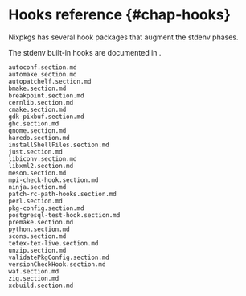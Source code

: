 # Hooks reference {#chap-hooks}

Nixpkgs has several hook packages that augment the stdenv phases.

The stdenv built-in hooks are documented in [](#ssec-setup-hooks).

```{=include=} sections
autoconf.section.md
automake.section.md
autopatchelf.section.md
bmake.section.md
breakpoint.section.md
cernlib.section.md
cmake.section.md
gdk-pixbuf.section.md
ghc.section.md
gnome.section.md
haredo.section.md
installShellFiles.section.md
just.section.md
libiconv.section.md
libxml2.section.md
meson.section.md
mpi-check-hook.section.md
ninja.section.md
patch-rc-path-hooks.section.md
perl.section.md
pkg-config.section.md
postgresql-test-hook.section.md
premake.section.md
python.section.md
scons.section.md
tetex-tex-live.section.md
unzip.section.md
validatePkgConfig.section.md
versionCheckHook.section.md
waf.section.md
zig.section.md
xcbuild.section.md
```
